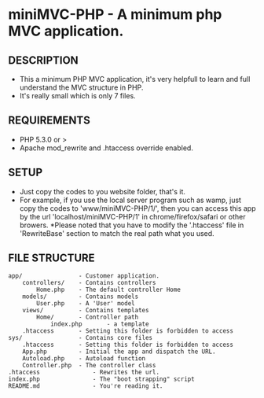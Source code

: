 miniMVC-PHP - A minimum php MVC application.
===============================================

DESCRIPTION
---------------
* This a minimum PHP MVC application, it's very helpfull to learn and full understand the MVC structure in PHP.
* It's really small which is only 7 files.

REQUIREMENTS
---------------
* PHP 5.3.0 or >
* Apache mod_rewrite and .htaccess override enabled.

SETUP
---------------
* Just copy the codes to you website folder, that's it.
* For example, if you use the local server program such as wamp, just copy the codes to 'www/miniMVC-PHP/1/', then you can access this app by the url 'localhost/miniMVC-PHP/1' in chrome/firefox/safari or other browers.
*Please noted that you have to modify the '.htaccess' file in 'RewriteBase' section to match the real path what you used.


FILE STRUCTURE
---------------

	app/ 				- Customer application. 
		controllers/	- Contains controllers
			Home.php 	- The default controller Home
		models/ 		- Contains models
			User.php 	- A 'User' model
		views/ 			- Contains templates
			Home/		- Controller path
				index.php 		- a template
		.htaccess 		- Setting this folder is forbidden to access
	sys/ 				- Contains core files
		.htaccess 		- Setting this folder is forbidden to access
		App.php 		- Initial the app and dispatch the URL.
		Autoload.php  	- Autoload function
		Controller.php 	- The controller class
	.htaccess 				- Rewrites the url.
	index.php 				- The "boot strapping" script
	README.md 				- You're reading it.
